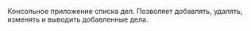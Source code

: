 Консольное приложение списка дел. Позволяет добавлять, удалять, изменять и выводить добавленные дела.
